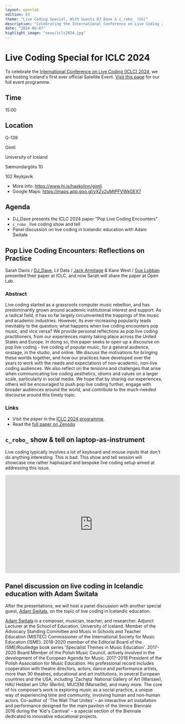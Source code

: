 ```yaml
---
layout: openlab
edition: 83
theme: "Live Coding Special, With Guests DJ_Dave & c_robo_ (US)"
description: "Celebrating the International Conference on Live Coding 2024"
date: "2024-06-07"
highlight_image: "news/iclc2024.jpg"
---
```


<script>
    import CaptionedImage from "../../components/Images/CaptionedImage.svelte"
</script>

<CaptionedImage
    src="news/iclc2024.jpg"
    alt="Celebrating the International Conference on Live Coding 2024"
    caption="Celebrating the International Conference on Live Coding 2024"/>

# Live Coding Special for ICLC 2024

To celebrate the [International Conference on Live Coding (ICLC) 2024](https://iclc.toplap.org/2024/), we are hosting Iceland's first ever official Satellite Event.
[Visit this page](/news/iclc2024) for our full event programme.

## Time
15:00

## Location
G-139

Gimli

University of Iceland

Sæmundargötu 10

102 Reykjavík

- More info: https://www.hi.is/haskolinn/gimli 
- Google Maps: https://maps.app.goo.gl/yXZy2uMtPFVWkGEX7

## Agenda

- DJ_Dave presents the ICLC 2024 paper "Pop Live Coding Encounters"
- `c_robo_` live coding show and tell
- Panel discussion on live coding in Icelandic education with Adam Świtała
<!-- - Lil Data Workshop on Live Coding Artificial Life -->

## Pop Live Coding Encounters: Reflections on Practice

Sarah Davis / [DJ_Dave](https://www.instagram.com/dj_dave____), Lil Data / [Jack Armitage](/people#jack-armitage) & Kane West / [Gus Lobban](https://www.instagram.com/gus_bonito) presented their paper at ICLC, and now Sarah will share the paper at Open Lab.

### Abstract

Live coding started as a grassroots computer music rebellion, and has predominantly grown around academic institutional interest and support. As a radical field, it has so far largely circumvented the trappings of the music and academic industries. However, its ever-increasing popularity leads inevitably to the question; what happens when live coding encounters pop music, and vice versa? We provide personal reflections as pop live coding practitioners, from our experiences mainly taking place across the United States and Europe. In doing so, this paper seeks to open up a discourse on pop live coding - live coding of popular music, for a general audience, onstage, in the studio, and online. We discuss the motivations for bringing these worlds together, and how our practices have developed over the years to work with the needs and expectations of non-academic, non-live coding audiences. We also reflect on the tensions and challenges that arise when communicating live coding aesthetics, idioms and values on a larger scale, particularly in social media. We hope that by sharing our experiences, others will be encouraged to push pop live coding further, engage with broader audiences around the world, and contribute to the much-needed discourse around this timely topic.

### Links

- Visit the paper in the [ICLC 2024 programme](https://iclc.toplap.org/2024/program/6.html).
- Read the [full paper on Zenodo](https://zenodo.org/records/11350025)

## `c_robo_` show & tell on laptop-as-instrument

Live coding typically involves a lot of keyboard and mouse inputs that don't do anything interesting. This is bad. This show and tell session will showcase one rather haphazard and bespoke live coding setup aimed at addressing this issue.

<iframe width="560" height="315" src="https://www.youtube.com/embed/tPNngzRLs80" title="c_robo" frameborder="0" allow="accelerometer; autoplay; clipboard-write; encrypted-media; gyroscope; picture-in-picture; web-share" allowfullscreen></iframe>

<!-- ## Lil Data Workshop on Live Coding Artificial Life -->

## Panel discussion on live coding in Icelandic education with Adam Świtała

After the presentations, we will host a panel discussion with another special guest, [Adam Świtała](https://adamswitala.com/), on the topic of live coding in Icelandic education.

<CaptionedImage
    src="openlabs/adam.jpeg"
    alt="Adam Świtała" 
    caption="Adam Świtała"/>

[Adam Świtała](https://adamswitala.com/) is a composer, musician, teacher, and researcher. Adjunct Lecturer at the School of Education, University of Iceland. Member of the Advocacy Standing Committee and Music in Schools and Teacher Education (MISTEC) Commissioner of the International Society for Music Education (ISME). 2018-2020 member of the Editorial Board of the ISME/Routledge book series 'Specialist Themes in Music Education'. 2017-2020 Board Member of the Polish Music Council, actively involved in the development of the European Agenda for Music. 2017-2018 President of the Polish Association for Music Education. His professional record includes cooperation with theatre directors, actors, dance and performance artists, more than 30 theatres, educational and art institutions, in several European countries and the USA, including 'Zachęta' National Gallery of Art (Warsaw), HAU Hebbel am Ufer (Berlin), MUCEM (Marseille), and many more. The core of his composer’s work is exploring music as a social practice, a unique way of experiencing time and community, involving human and non-human actors. Co-author of 'The Wall That Unites' – an interactive art installation and performance designed for the main pavilion of the Venice Biennale 2016 during the 'Kid's Carnival' – a special section of the Biennale dedicated to innovative educational projects.

